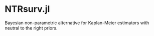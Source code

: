 # NTRsurv.jl
Bayesian non-parametric alternative for Kaplan-Meier estimators with neutral to the right priors.
